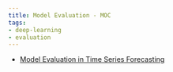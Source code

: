```yaml
---
title: Model Evaluation - MOC
tags:
- deep-learning
- evaluation
---
```


* [Model Evaluation in Time Series Forecasting](computer_sci/deep_learning_and_machine_learning/Evaluation/time_series_forecasting.md)